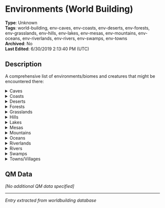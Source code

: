 # Environments (World Building)

**Type**: Unknown  
**Tags**: world-building, env-caves, env-coasts, env-deserts, env-forests, env-grasslands, env-hills, env-lakes, env-mesas, env-mountains, env-oceans, env-riverlands, env-rivers, env-swamps, env-towns  
**Archived**: No  
**Last Edited**: 6/30/2019 2:13:40 PM (UTC)

## Description
A comprehensive list of environments/biomes and creatures that might be encountered there:

<details>
<summary>Caves</summary>
* [[Helmarat]]
* [[Hoarder]]
* [[Keese]]
* [[Kodongo]]
* [[Moldorm]]
* [[Tektite]]
* [[Zolchu]]
</details>

<details>
<summary>Coasts</summary>
* [[Ampilus]]
* [[Crabbit]]
* [[Hoarder]]
* [[Kargarok]]
* [[Ropa]]
* [[Zolchu]]
</details>

<details>
<summary>Deserts</summary>
* [[Aracha]]
* [[Devilant]]
* [[Jackalbadger]]
* [[Ropa]]
</details>

<details>
<summary>Forests</summary>
* [[Buzzhopper]]
* [[Guay]]
* [[Helmarat]]
* [[Hoarder]]
* [[Hornabee]]
* [[Keese]]
* [[Oxgoat]]
* [[Remlit]]
* [[Wolfos]]
</details>

<details>
<summary>Grasslands</summary>
* [[Bomskit]]
* [[Buzzhopper]]
* [[Guay]]
* [[Hoarder]]
* [[Hornabee]]
* [[Kargarok]]
* [[Oxgoat]]
* [[Remlit]]
</details>

<details>
<summary>Hills</summary>
* [[Guay]]
* [[Helmarat]]
* [[Hoarder]]
* [[Kargarok]]
* [[Keese]]
* [[Oxgoat]]
* [[Remlit]]
* [[Tektite]]
* [[Wolfos]]
</details>

<details>
<summary>Lakes</summary>
* [[Froak]]
* [[Kodongo]]
* [[Octorok]]
* [[Shellosc]]
* [[Spume]]
* [[Zolchu]]
</details>

<details>
<summary>Mesas</summary>
* [[Aracha]]
* [[Dacto]]
* [[Devilant]]
* [[Helmarat]]
* [[Hoarder]]
* [[Jackalbadger]]
* [[Kargarok]]
* [[Moldorm]]
* [[Oxgoat]]
* [[Ropa]]
</details>

<details>
<summary>Mountains</summary>
* [[Deadrock]]
* [[Hoarder]]
* [[Kargarok]]
* [[Keese]]
* [[Moldorm]]
* [[Oxgoat]]
* [[Remlit]]
* [[Tektite]]
* [[Wolfos]]
</details>

<details>
<summary>Oceans</summary>
* [[Bari]]
* [[Gyorg]]
* [[Octorok]]
* [[Shellosc]]
* [[Stinger]]
* [[Zolchu]]
</details>

<details>
<summary>Riverlands</summary>
* [[Buzzhopper]]
* [[Guay]]
* [[Helmarat]]
* [[Hoarder]]
* [[Hornabee]]
* [[Hrok]]
* [[Kargarok]]
* [[Kodongo]]
* [[Oxgoat]]
</details>

<details>
<summary>Rivers</summary>
* [[Froak]]
* [[Kodongo]]
* [[Octorok]]
* [[Ropa]]
* [[Spume]]
* [[Stinger]]
* [[Zolchu]]
</details>

<details>
<summary>Swamps</summary>
* [[Froak]]
* [[Grubber]]
* [[Guay]]
* [[Helmarat]]
* [[Hoarder]]
* [[Hornabee]]
* [[Snapdragon]]
* [[Spume]]
* [[Zolchu]]
</details>

<details>
<summary>Towns/Villages</summary>
* [[Buzzhopper]]
* [[Guay]]
* [[Helmarat]]
* [[Remlit]]
</details>

## QM Data
*[No additional QM data specified]*

---
*Entry extracted from worldbuilding database*
